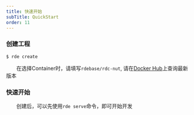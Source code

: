 ```yaml
---
title: 快速开始
subTitle: QuickStart
order: 11
---
```


### 创建工程
```shell
$ rde create
```

&emsp;&emsp;在选择Container时，请填写`rdebase/rdc-nut`, 请在[Docker Hub](https://cloud.docker.com/repository/docker/rdebase/rdc-nut/general)上查询最新版本

### 快速开始

&emsp;&emsp;创建后，可以先使用`rde serve`命令，即可开始开发
